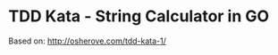 TDD Kata - String Calculator in GO
==================================

Based on: http://osherove.com/tdd-kata-1/
